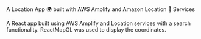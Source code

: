 A Location App 🌍 built with AWS Amplify and Amazon Location 📍 Services

A React app built using AWS Amplify and Location services with a search functionality. ReactMapGL was used to display the coordinates.



